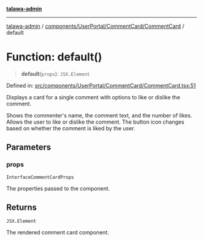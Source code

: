 [**talawa-admin**](../../../../../README.md)

***

[talawa-admin](../../../../../README.md) / [components/UserPortal/CommentCard/CommentCard](../README.md) / default

# Function: default()

> **default**(`props`): `JSX.Element`

Defined in: [src/components/UserPortal/CommentCard/CommentCard.tsx:51](https://github.com/gautam-divyanshu/talawa-admin/blob/619e831a8e34de2906df3277eb6df8b5309fb2fc/src/components/UserPortal/CommentCard/CommentCard.tsx#L51)

Displays a card for a single comment with options to like or dislike the comment.

Shows the commenter's name, the comment text, and the number of likes.
Allows the user to like or dislike the comment. The button icon changes based on whether the comment is liked by the user.

## Parameters

### props

`InterfaceCommentCardProps`

The properties passed to the component.

## Returns

`JSX.Element`

The rendered comment card component.
